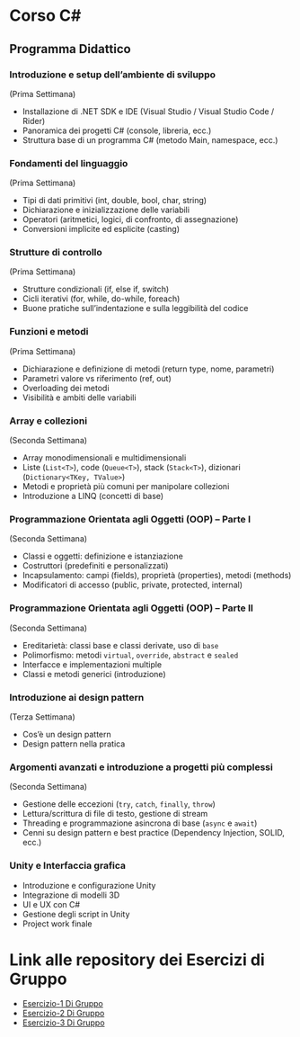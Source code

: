 <h1>Corso C#</h1>

<h2>Programma Didattico</h2>

<h3>Introduzione e setup dell’ambiente di sviluppo</h3>
<span>(Prima Settimana)</span>
<ul>
  <li>Installazione di .NET SDK e IDE (Visual Studio / Visual Studio Code / Rider)</li>
  <li>Panoramica dei progetti C# (console, libreria, ecc.)</li>
  <li>Struttura base di un programma C# (metodo Main, namespace, ecc.)</li>
</ul>

<h3>Fondamenti del linguaggio</h3>
<span>(Prima Settimana)</span>
<ul>
  <li>Tipi di dati primitivi (int, double, bool, char, string)</li>
  <li>Dichiarazione e inizializzazione delle variabili</li>
  <li>Operatori (aritmetici, logici, di confronto, di assegnazione)</li>
  <li>Conversioni implicite ed esplicite (casting)</li>
</ul>

<h3>Strutture di controllo</h3>
<span>(Prima Settimana)</span>
<ul>
  <li>Strutture condizionali (if, else if, switch)</li>
  <li>Cicli iterativi (for, while, do-while, foreach)</li>
  <li>Buone pratiche sull’indentazione e sulla leggibilità del codice</li>
</ul>

<h3>Funzioni e metodi</h3>
<span>(Prima Settimana)</span>
<ul>
  <li>Dichiarazione e definizione di metodi (return type, nome, parametri)</li>
  <li>Parametri valore vs riferimento (ref, out)</li>
  <li>Overloading dei metodi</li>
  <li>Visibilità e ambiti delle variabili</li>
</ul>

<h3>Array e collezioni</h3>
<span>(Seconda Settimana)</span>
<ul>
  <li>Array monodimensionali e multidimensionali</li>
  <li>Liste (<code>List&lt;T&gt;</code>), code (<code>Queue&lt;T&gt;</code>), stack (<code>Stack&lt;T&gt;</code>), dizionari (<code>Dictionary&lt;TKey, TValue&gt;</code>)</li>
  <li>Metodi e proprietà più comuni per manipolare collezioni</li>
  <li>Introduzione a LINQ (concetti di base)</li>
</ul>

<h3>Programmazione Orientata agli Oggetti (OOP) – Parte I</h3>
<span>(Seconda Settimana)</span>
<ul>
  <li>Classi e oggetti: definizione e istanziazione</li>
  <li>Costruttori (predefiniti e personalizzati)</li>
  <li>Incapsulamento: campi (fields), proprietà (properties), metodi (methods)</li>
  <li>Modificatori di accesso (public, private, protected, internal)</li>
</ul>

<h3>Programmazione Orientata agli Oggetti (OOP) – Parte II</h3>
<span>(Seconda Settimana)</span>
<ul>
  <li>Ereditarietà: classi base e classi derivate, uso di <code>base</code></li>
  <li>Polimorfismo: metodi <code>virtual</code>, <code>override</code>, <code>abstract</code> e <code>sealed</code></li>
  <li>Interfacce e implementazioni multiple</li>
  <li>Classi e metodi generici (introduzione)</li>
</ul>

<h3>Introduzione ai design pattern</h3>
<span>(Terza Settimana)</span>
<ul>
  <li>Cos’è un design pattern</li>
  <li>Design pattern nella pratica</li>
</ul>

<h3>Argomenti avanzati e introduzione a progetti più complessi</h3>
<span>(Seconda Settimana)</span>
<ul>
  <li>Gestione delle eccezioni (<code>try</code>, <code>catch</code>, <code>finally</code>, <code>throw</code>)</li>
  <li>Lettura/scrittura di file di testo, gestione di stream</li>
  <li>Threading e programmazione asincrona di base (<code>async</code> e <code>await</code>)</li>
  <li>Cenni su design pattern e best practice (Dependency Injection, SOLID, ecc.)</li>
</ul>

<h3>Unity e Interfaccia grafica</h3>
<ul>
  <li>Introduzione e configurazione Unity</li>
  <li>Integrazione di modelli 3D</li>
  <li>UI e UX con C#</li>
  <li>Gestione degli script in Unity</li>
  <li>Project work finale</li>
</ul>
<h1>Link alle repository dei Esercizi di Gruppo</h1>
<ul>
<li><a href="https://github.com/EmanueleZii/Esercizio_Corso_Csharp">Esercizio-1 Di Gruppo </a></li>
<li><a href="https://github.com/EmanueleZii/Progetto2_Gruppo_ACE_C-">Esercizio-2 Di Gruppo </a></li>
<li><a href="https://github.com/EmanueleZii/Progetto3_Gruppo_AAE_C-">Esercizio-3 Di Gruppo </a></li>
</ul>
